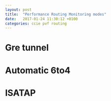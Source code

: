 ```yaml
---
layout: post
title:  "Performance Routing Monitoring modes"
date:   2017-01-24 11:30:12 +0100
categories: ccie pvf routing
---
```

# Gre tunnel

# Automatic 6to4

# ISATAP



